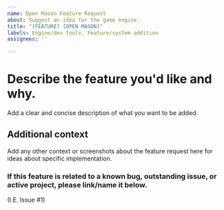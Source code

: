 ```yaml
---
name: Open Mason Feature Request
about: Suggest an idea for the game engine.
title: "[FEATURE] [OPEN MASON]"
labels: Engine/dev tools, Feature/system addition
assignees: ''

---
```


# Describe the feature you'd like and why.
Add a clear and concise description of what you want to be added.

## Additional context
Add any other context or screenshots about the feature request here for ideas about specific implementation.

### If this feature is related to a known bug, outstanding issue, or active project, please link/name it below.
(I.E. Issue #1)
